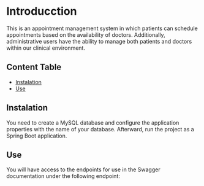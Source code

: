 # Introducction

This is an appointment management system in which patients can schedule appointments based on the availability of doctors. Additionally, administrative users have the ability to manage both patients and doctors within our clinical environment.

## Content Table

- [Instalation](#instalation)
- [Use](#use)
  
## Instalation
You need to create a MySQL database and configure the application properties with the name of your database. 
Afterward, run the project as a Spring Boot application.

## Use
You will have access to the endpoints for use in the Swagger documentation under the following endpoint:
